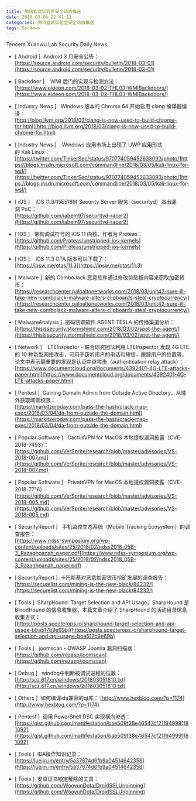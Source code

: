 ```yaml
---
title: 腾讯玄武实验室安全动态推送
date: 2018-03-06 22:41:11
categories: 腾讯玄武实验室安全动态推送
tags: SecNews
---
```


Tencent Xuanwu Lab Security Daily News  
* [ Android ]  Android 3 月安全公告：   
[https://source.android.com/security/bulletin/2018-03-01](https://source.android.com/security/bulletin/2018-03-01)  

* [ Backdoor ]  
 WMI 后门的实现与检测方法：   
[https://www.eideon.com/2018-03-02-THL03-WMIBackdoors/](https://www.eideon.com/2018-03-02-THL03-WMIBackdoors/)  

* [ Industry News ]  
Windows 版本的 Chrome 64 开始启用 clang 编译器编译：   
[http://blog.llvm.org/2018/03/clang-is-now-used-to-build-chrome-for.html](http://blog.llvm.org/2018/03/clang-is-now-used-to-build-chrome-for.html)  

* [ Industry News ]  
 Windows 应用市场上出现了 UWP 应用形式的 Kali Linux：   
[https://twitter.com/TinkerSec/status/970774059452633093/photo/1https://blogs.msdn.microsoft.com/commandline/2018/03/05/kali-linux-for-wsl/](https://twitter.com/TinkerSec/status/970774059452633093/photo/1https://blogs.msdn.microsoft.com/commandline/2018/03/05/kali-linux-for-wsl/)  

* [ iOS ]  
 iOS 11.3/15E5189f Security Server 服务（securityd）溢出漏洞 PoC：   
[https://github.com/iabem97/securityd-racer2](https://github.com/iabem97/securityd-racer2)  

* [ iOS ]  
带有调试符号的 iOS 11 内核，作者为 Proteas：   
[https://github.com/Proteas/unstripped-ios-kernels](https://github.com/Proteas/unstripped-ios-kernels)  

* [ iOS ]  
 iOS 11.3 OTA 版本可以下载了：   
[https://ipsw.me/otas/11.3](https://ipsw.me/otas/11.3)  

* [ Malware ]  新的 ComboJack 恶意软件通过修改剪贴板内容来窃取加密货币：   
[https://researchcenter.paloaltonetworks.com/2018/03/unit42-sure-ill-take-new-combojack-malware-alters-clipboards-steal-cryptocurrency/](https://researchcenter.paloaltonetworks.com/2018/03/unit42-sure-ill-take-new-combojack-malware-alters-clipboards-steal-cryptocurrency/)  

* [ MalwareAnalysis ]  密码窃取软件 AGENT TESLA 的传播渠道分析：   
[https://thisissecurity.stormshield.com/2018/03/02/spot-the-agent/](https://thisissecurity.stormshield.com/2018/03/02/spot-the-agent/)  

* [ Network ]  
 LTEInspector - 联合研究团队利用 LTEInspector 发现 4G LTE 的 10 种新型网络攻击，可用于窃听用户的电话和短信，跟踪用户的位置等，论文中表示最重要的发现是认证中继攻击（authentication relay attack）：   
[https://www.documentcloud.org/documents/4392401-4G-LTE-attacks-paper.html](https://www.documentcloud.org/documents/4392401-4G-LTE-attacks-paper.html)  

* [ Pentest ]  Gaining Domain Admin from Outside Active Directory，从域外获取域管权限：   
[https://markitzeroday.com/pass-the-hash/crack-map-exec/2018/03/04/da-from-outside-the-domain.html](https://markitzeroday.com/pass-the-hash/crack-map-exec/2018/03/04/da-from-outside-the-domain.html)  

* [ Popular Software ]   CactusVPN for MacOS 本地提权漏洞披露（CVE-2018-7493）：   
[https://github.com/VerSprite/research/blob/master/advisories/VS-2018-007.md](https://github.com/VerSprite/research/blob/master/advisories/VS-2018-007.md)  

* [ Popular Software ]   PrivateVPN for MacOS 本地提权漏洞披露（CVE-2018-7716）：   
[https://github.com/VerSprite/research/blob/master/advisories/VS-2018-005.md](https://github.com/VerSprite/research/blob/master/advisories/VS-2018-005.md)  

* [ SecurityReport ]  
手机监控生态系统（Mobile Tracking Ecosystem）的调查报告：   
[https://www.ndss-symposium.org/wp-content/uploads/sites/25/2018/02/ndss2018_05B-3_Razaghpanah_paper.pdf](https://www.ndss-symposium.org/wp-content/uploads/sites/25/2018/02/ndss2018_05B-3_Razaghpanah_paper.pdf)  

* [ SecurityReport ]  卡巴斯基对恶意加密货币挖矿发展的调查报告：   
[https://securelist.com/mining-is-the-new-black/84232/](https://securelist.com/mining-is-the-new-black/84232/)  

* [ Tools ]  SharpHound: Target Selection and API Usage，SharpHound 是 BloodHound 的信息收集器，本篇文章介绍了 SharpHound 的活动目录信息收集方式：   
[https://posts.specterops.io/sharphound-target-selection-and-api-usage-bba517b9e69b](https://posts.specterops.io/sharphound-target-selection-and-api-usage-bba517b9e69b)  

* [ Tools ]   joomscan - OWASP Joomla 漏洞扫描器：   
[https://github.com/rezasp/joomscan](https://github.com/rezasp/joomscan)  

* [ Debug ]   windbg中判断被调试进程的位数： 
[http://scz.617.cn/windows/201803051810.txt](http://scz.617.cn/windows/201803051810.txt)  

* [ Others ]  如何编译ida兼容的qt库： 
[http://www.hexblog.com/?p=1174](http://www.hexblog.com/?p=1174)  

* [ Pentest ]  调用 PowerShell DSC 实现横向渗透： 
[https://gist.github.com/mattifestation/bae509f38e46547cf211949991f81092](https://gist.github.com/mattifestation/bae509f38e46547cf211949991f81092)  

* [ Tools ]  IDA操作知识记录： 
[https://juejin.im/entry/5a37674d6fb9a04514642358](https://juejin.im/entry/5a37674d6fb9a04514642358)  

* [ Tools ]  安卓证书锁定解除的工具： 
[https://github.com/WooyunDota/DroidSSLUnpinning](https://github.com/WooyunDota/DroidSSLUnpinning)  

